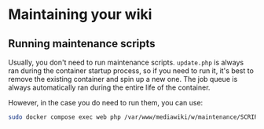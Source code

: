# Maintaining your wiki

## Running maintenance scripts
Usually, you don't need to run maintenance scripts. `update.php` is always ran during the container startup process, so if you need to run it, it's best to remove the existing container and spin up a new one. The job queue is always automatically ran during the entire life of the container.

However, in the case you do need to run them, you can use:

```bash
sudo docker compose exec web php /var/www/mediawiki/w/maintenance/SCRIPT_NAME.php
```
